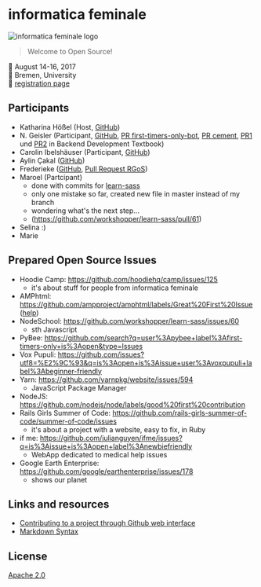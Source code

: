 # informatica feminale

![informatica feminale logo](informatica-logo.png)

> Welcome to Open Source!

📅 August 14-16, 2017  
📍 Bremen, University  
🎫 [registration page](https://www.informatica-feminale.de/re/en/registration.php)

## Participants
- Katharina Hößel (Host, [GitHub](https://github.com/katsel))
- N. Geisler (Participant, [GitHub](https://github.com/geislern/), [PR first-timers-only-bot](https://github.com/musically-ut/first-timers-only-bot/pull/3), [PR cement](https://github.com/datafolklabs/cement/pull/467), [PR1](https://github.com/backend-development/backend-development-textbook/pull/6) und [PR2](https://github.com/backend-development/backend-development-textbook/pull/7) in Backend Development Textbook)
- Carolin Ibelshäuser (Participant, [GitHub](https://github.com/Caro-Lin))
- Aylin Çakal ([GitHub](https://github.com/aylincakal))
- Frederieke ([GitHub](https://github.com/frefell), [Pull Request RGoS](https://github.com/rails-girls-summer-of-code/summer-of-code/pull/404))
- Maroel (Partcipant)
  - done with commits for [learn-sass](https://github.com/workshopper/learn-sass)
  - only one mistake so far, created new file in master instead of my branch
  - wondering what's the next step...
  - (https://github.com/workshopper/learn-sass/pull/61)
- Selina :)
- Marie

## Prepared Open Source Issues
- Hoodie Camp: https://github.com/hoodiehq/camp/issues/125
  - it's about stuff for people from informatica feminale
- AMPhtml: https://github.com/ampproject/amphtml/labels/Great%20First%20Issue ([help](https://bit.ly/helpamp-new))
- NodeSchool: https://github.com/workshopper/learn-sass/issues/60
  - sth Javascript
- PyBee: https://github.com/search?q=user%3Apybee+label%3Afirst-timers-only+is%3Aopen&type=Issues
- Vox Pupuli: https://github.com/issues?utf8=%E2%9C%93&q=is%3Aopen+is%3Aissue+user%3Avoxpupuli+label%3Abeginner-friendly
- Yarn: https://github.com/yarnpkg/website/issues/594
  - JavaScript Package Manager
- NodeJS: https://github.com/nodejs/node/labels/good%20first%20contribution
- Rails Girls Summer of Code: https://github.com/rails-girls-summer-of-code/summer-of-code/issues
  - it's about a project with a website, easy to fix, in Ruby
- if me: https://github.com/julianguyen/ifme/issues?q=is%3Aissue+is%3Aopen+label%3Anewbiefriendly
  - WebApp dedicated to medical help issues
- Google Earth Enterprise: https://github.com/google/earthenterprise/issues/178
  - shows our planet

## Links and resources
- [Contributing to a project through Github web interface](https://github.com/WGBH/pbucore/wiki/Contributing-to-the-project-through-Github-web-interface)
- [Markdown Syntax](https://daringfireball.net/projects/markdown/syntax)

## License

[Apache 2.0](http://www.apache.org/licenses/LICENSE-2.0)

